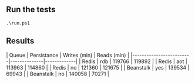 ## Run the tests
```
.\run.ps1
```

## Results

| Queue     | Persistance | Writes (min) | Reads (min) |
|-------------------------|--------------|-------------|
| Redis     | rdb         |  119766      |  119892     |
| Redis     | aot         |  113963      |  114860     |
| Redis     | no          |  121360      |  121675     |
| Beanstalk | yes         |  139534      |  69943      |
| Beanstalk | no          |  140058      |  70271      |